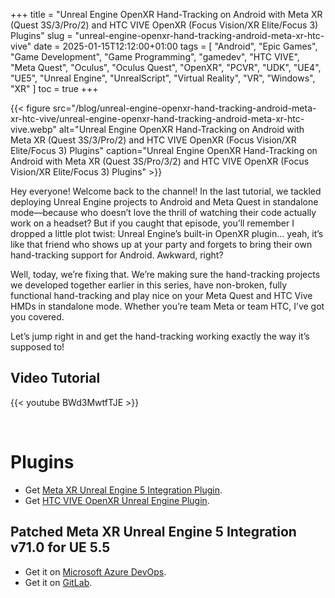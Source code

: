 +++
title = "Unreal Engine OpenXR Hand-Tracking on Android with Meta XR (Quest 3S/3/Pro/2) and HTC VIVE OpenXR (Focus Vision/XR Elite/Focus 3) Plugins"
slug = "unreal-engine-openxr-hand-tracking-android-meta-xr-htc-vive"
date = 2025-01-15T12:12:00+01:00
tags = [ "Android", "Epic Games", "Game Development", "Game Programming", "gamedev", "HTC VIVE", "Meta Quest", "Oculus", "Oculus Quest", "OpenXR", "PCVR", "UDK", "UE4", "UE5", "Unreal Engine", "UnrealScript", "Virtual Reality", "VR", "Windows", "XR" ]
toc = true
+++

{{< figure src="/blog/unreal-engine-openxr-hand-tracking-android-meta-xr-htc-vive/unreal-engine-openxr-hand-tracking-android-meta-xr-htc-vive.webp" alt="Unreal Engine OpenXR Hand-Tracking on Android with Meta XR (Quest 3S/3/Pro/2) and HTC VIVE OpenXR (Focus Vision/XR Elite/Focus 3) Plugins" caption="Unreal Engine OpenXR Hand-Tracking on Android with Meta XR (Quest 3S/Pro/3/2) and HTC VIVE OpenXR (Focus Vision/XR Elite/Focus 3) Plugins" >}}

Hey everyone! Welcome back to the channel! In the last tutorial, we tackled deploying Unreal Engine projects to Android and Meta Quest in standalone mode—because who doesn’t love the thrill of watching their code actually work on a headset? But if you caught that episode, you’ll remember I dropped a little plot twist: Unreal Engine’s built-in OpenXR plugin... yeah, it’s like that friend who shows up at your party and forgets to bring their own hand-tracking support for Android. Awkward, right?

Well, today, we’re fixing that. We’re making sure the hand-tracking projects we developed together earlier in this series, have non-broken, fully functional hand-tracking and play nice on your Meta Quest and HTC Vive HMDs in standalone mode. Whether you’re team Meta or team HTC, I’ve got you covered.

Let’s jump right in and get the hand-tracking working exactly the way it’s supposed to!

<!--more-->

## Video Tutorial

{{< youtube BWd3MwtfTJE >}}

<br/>

# Plugins

- Get [Meta XR Unreal Engine 5 Integration Plugin](https://developers.meta.com/horizon/downloads/package/unreal-engine-5-integration/).
- Get [HTC VIVE OpenXR Unreal Engine Plugin](https://developer.vive.com/resources/openxr/unreal/unreal-download/latest/).

## Patched Meta XR Unreal Engine 5 Integration v71.0 for UE 5.5

- Get it on [Microsoft Azure DevOps](https://dev.azure.com/NuLL3rr0r/_git/meta-xr-unreal-engine-integration-patched).
- Get it on [GitLab](https://gitlab.com/NuLL3rr0r/meta-xr-unreal-engine-integration-patched).
